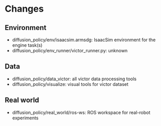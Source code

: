 # Changes

## Environment
- diffusion_policy/env/isaacsim.armsdg: IsaacSim environment for the engine task(s)
- diffusion_policy/env_runner/victor_runner.py: unknown

## Data
- diffusion_policy/data_victor: all victor data processing tools
- diffusion_policy/visualize: visual tools for victor dataset

## Real world
- diffusion_policy/real_world/ros-ws: ROS workspace for real-robot experiments